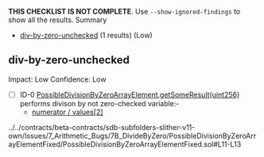 **THIS CHECKLIST IS NOT COMPLETE**. Use `--show-ignored-findings` to show all the results.
Summary
 - [div-by-zero-unchecked](#div-by-zero-unchecked) (1 results) (Low)
## div-by-zero-unchecked
Impact: Low
Confidence: Low
 - [ ] ID-0
[PossibleDivisionByZeroArrayElement.getSomeResult(uint256)](../../contracts/beta-contracts/sdb-subfolders-slither-v11-own/Issues/7_Arithmetic_Bugs/7B_DivideByZero/PossibleDivisionByZeroArrayElementFixed/PossibleDivisionByZeroArrayElementFixed.sol#L11-L13) performs divison by not zero-checked variable:- 
	- [numerator / values[2]](../../contracts/beta-contracts/sdb-subfolders-slither-v11-own/Issues/7_Arithmetic_Bugs/7B_DivideByZero/PossibleDivisionByZeroArrayElementFixed/PossibleDivisionByZeroArrayElementFixed.sol#L12)

../../contracts/beta-contracts/sdb-subfolders-slither-v11-own/Issues/7_Arithmetic_Bugs/7B_DivideByZero/PossibleDivisionByZeroArrayElementFixed/PossibleDivisionByZeroArrayElementFixed.sol#L11-L13


